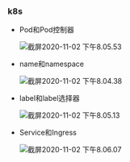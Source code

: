 ### k8s

- Pod和Pod控制器

  ![截屏2020-11-02 下午8.05.53](https://tva1.sinaimg.cn/large/0081Kckwgy1gkb31rvrg5j30vg0i4472.jpg)

- name和namespace

  ![截屏2020-11-02 下午8.04.38](https://tva1.sinaimg.cn/large/0081Kckwgy1gkb30rcyvrj30x00isn92.jpg)

- label和label选择器

  ![截屏2020-11-02 下午8.05.13](https://tva1.sinaimg.cn/large/0081Kckwgy1gkb311yr1sj30vc0hw47c.jpg)

- Service和Ingress

  ![截屏2020-11-02 下午8.06.07](https://tva1.sinaimg.cn/large/0081Kckwgy1gkb3222h6ij30v80emn5b.jpg)